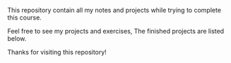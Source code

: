 
This repository contain all my notes and projects while trying to complete this course.

Feel free to see my projects and exercises, The finished projects are listed below.

Thanks for visiting this repository!
